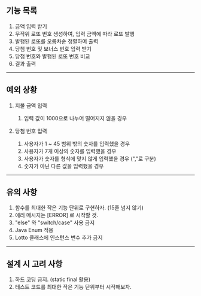 ## 기능 목록

1. 금액 입력 받기
2. 무작위 로또 번호 생성하여, 입력 금액에 따라 로또 발행
3. 발행된 로또를 오름차순 정렬하여 출력
4. 당첨 번호 및 보너스 번호 입력 받기
5. 당첨 번호와 발행된 로또 번호 비교
6. 결과 출력

<hr>

## 예외 상황 

1. 지불 금액 입력   
   1. 입력 값이 1000으로 나누어 떨어지지 않을 경우


2. 당첨 번호 입력
   1. 사용자가 1 ~ 45 범위 밖의 숫자를 입력했을 경우
   2. 사용자가 7개 이상의 숫자를 입력했을 경우
   3. 사용자가 숫자를 형식에 맞지 않게 입력했을 경우 (","로 구분)
   4. 숫자가 아닌 다른 값을 입력했을 경우

<hr>

## 유의 사항

1. 함수를 최대한 작은 기능 단위로 구현하자. (15줄 넘지 않기)
2. 에러 메시지는 [ERROR] 로 시작할 것.
3. "else" 와 "switch/case" 사용 금지
4. Java Enum 적용
5. Lotto 클래스에 인스턴스 변수 추가 금지

<hr>

## 설계 시 고려 사항

1. 하드 코딩 금지. (static final 활용)
2. 테스트 코드를 최대한 작은 기능 단위부터 시작해보자.